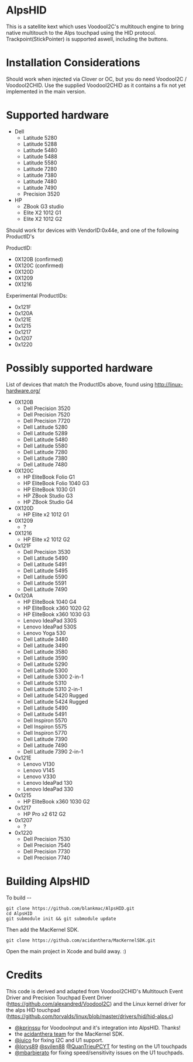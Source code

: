 # AlpsHID

This is a satellite kext which uses VoodooI2C's multitouch engine to bring native multitouch to the Alps touchpad using the HID protocol.
Trackpoint(StickPointer) is supported aswell, including the buttons. 

# Installation Considerations

Should work when injected via Clover or OC, but you do need VoodooI2C / VoodooI2CHID.
Use the supplied VoodooI2CHID as it contains a fix not yet implemented in the main version.

# Supported hardware

- Dell
  - Latitude 5280
  - Latitude 5288
  - Latitude 5480
  - Latitude 5488
  - Latitude 5580
  - Latitude 7280
  - Latitude 7380
  - Latitude 7480
  - Latitude 7490
  - Precision 3520
- HP
  - ZBook G3 studio
  - Elite X2 1012 G1
  - Elite X2 1012 G2

Should work for devices with VendorID:0x44e, and one of the following ProductID's

ProductID:
- 0X120B  (confirmed)
- 0X120C  (confirmed)
- 0X120D
- 0X1209
- 0X1216

Experimental ProductIDs:
- 0x121F
- 0x120A
- 0x121E
- 0x1215
- 0x1217
- 0x1207
- 0x1220

# Possibly supported hardware

List of devices that match the ProductIDs above, found using http://linux-hardware.org/

- 0X120B
  - Dell Precision 3520
  - Dell Precision 7520
  - Dell Precision 7720
  - Dell Latitude 5280
  - Dell Latitude 5289
  - Dell Latitude 5480
  - Dell Latitude 5580
  - Dell Latitude 7280
  - Dell Latitude 7380
  - Dell Latitude 7480
- 0X120C
  - HP EliteBook Folio G1
  - HP EliteBook Folio 1040 G3
  - HP EliteBook 1030 G1
  - HP ZBook Studio G3
  - HP ZBook Studio G4
- 0X120D
  - HP Elite x2 1012 G1
- 0X1209
  - ?
- 0X1216
  - HP Elite x2 1012 G2
- 0x121F
  - Dell Precision 3530
  - Dell Latitude 5490
  - Dell Latitude 5491
  - Dell Latitude 5495
  - Dell Latitude 5590
  - Dell Latitude 5591
  - Dell Latitude 7490
- 0x120A
  - HP EliteBook 1040 G4 
  - HP EliteBook x360 1020 G2 
  - HP EliteBook x360 1030 G3
  - Lenovo IdeaPad 330S
  - Lenovo IdeaPad 530S
  - Lenovo Yoga 530
  - Dell Latitude 3480
  - Dell Latitude 3490
  - Dell Latitude 3580
  - Dell Latitude 3590
  - Dell Latitude 5290
  - Dell Latitude 5300
  - Dell Latitude 5300 2-in-1
  - Dell Latitude 5310
  - Dell Latitude 5310 2-in-1
  - Dell Latitude 5420 Rugged
  - Dell Latitude 5424 Rugged
  - Dell Latitude 5490
  - Dell Latitude 5491
  - Dell Inspiron 5570
  - Dell Inspiron 5575
  - Dell Inspiron 5770
  - Dell Latitude 7390
  - Dell Latitude 7490
  - Dell Latitude 7390 2-in-1
- 0x121E
  - Lenovo V130
  - Lenovo V145
  - Lenovo V330
  - Lenovo IdeaPad 130
  - Lenovo IdeaPad 330
- 0x1215
  - HP EliteBook x360 1030 G2 
- 0x1217
  - HP Pro x2 612 G2 
- 0x1207
  - ?
- 0x1220
  - Dell Precision 7530
  - Dell Precision 7540
  - Dell Precision 7730
  - Dell Precision 7740 


# Building AlpsHID

To build --
```
git clone https://github.com/blankmac/AlpsHID.git
cd AlpsHID
git submodule init && git submodule update
```

Then add the MacKernel SDK.
```
git clone https://github.com/acidanthera/MacKernelSDK.git
```

Open the main project in Xcode and build away.  :)

# Credits
This code is derived and adapted from VoodooI2CHID's Multitouch Event Driver and Precision
Touchpad Event Driver (https://github.com/alexandred/VoodooI2C) and the Linux kernel driver
for the alps HID touchpad (https://github.com/torvalds/linux/blob/master/drivers/hid/hid-alps.c)
- [@kprinssu](https://github.com/kprinssu) for VoodooInput and it's integration into AlpsHID.  Thanks!
- the [acidanthera team](https://github.com/acidanthera) for the MacKernel SDK.
- [@juico](https://github.com/juico) for fixing I2C and U1 support.
- [@lorys89](https://github.com/Lorys89) [@svilen88](https://github.com/Svilen88) [@QuanTrieuPCYT](https://github.com/QuanTrieuPCYT) for testing on the U1 touchpads
- [@mbarbierato](https://github.com/mbarbierato) for fixing speed/sensitivity issues on the U1 touchpads.
